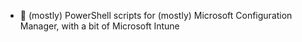 - 👋 (mostly) PowerShell scripts for (mostly) Microsoft Configuration Manager, with a bit of Microsoft Intune

<!---
holbs/holbs is a ✨ special ✨ repository because its `README.md` (this file) appears on your GitHub profile.
You can click the Preview link to take a look at your changes.
--->

